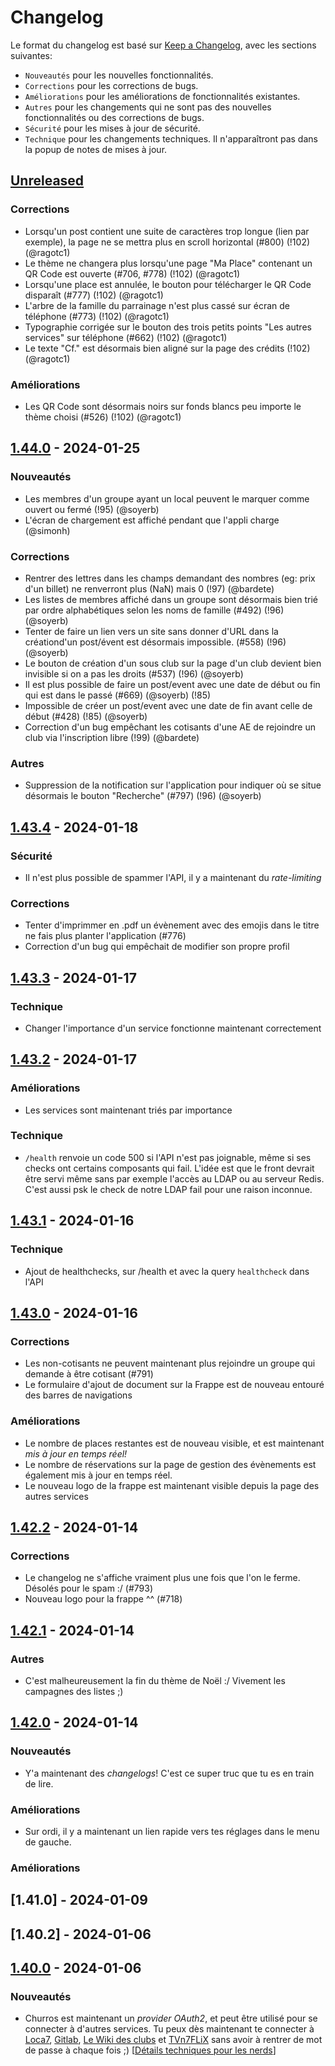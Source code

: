 # Changelog

Le format du changelog est basé sur [Keep a Changelog](https://keepachangelog.com/fr/1.1.0/), avec les sections suivantes:

- `Nouveautés` pour les nouvelles fonctionnalités.
- `Corrections` pour les corrections de bugs.
- `Améliorations` pour les améliorations de fonctionnalités existantes.
- `Autres` pour les changements qui ne sont pas des nouvelles fonctionnalités ou des corrections de bugs.
- `Sécurité` pour les mises à jour de sécurité.
- `Technique` pour les changements techniques. Il n'apparaîtront pas dans la popup de notes de mises à jour.

## [Unreleased]

### Corrections

- Lorsqu'un post contient une suite de caractères trop longue (lien par exemple), la page ne se mettra plus en scroll horizontal (#800) (!102) (@ragotc1)
- Le thème ne changera plus lorsqu'une page "Ma Place" contenant un QR Code est ouverte (#706, #778) (!102) (@ragotc1)
- Lorsqu'une place est annulée, le bouton pour télécharger le QR Code disparaît (#777) (!102) (@ragotc1)
- L'arbre de la famille du parrainage n'est plus cassé sur écran de téléphone (#773) (!102) (@ragotc1)
- Typographie corrigée sur le bouton des trois petits points "Les autres services" sur téléphone (#662) (!102) (@ragotc1)
- Le texte "Cf." est désormais bien aligné sur la page des crédits (!102) (@ragotc1)

### Améliorations

- Les QR Code sont désormais noirs sur fonds blancs peu importe le thème choisi (#526) (!102) (@ragotc1)

## [1.44.0] - 2024-01-25

### Nouveautés

- Les membres d'un groupe ayant un local peuvent le marquer comme ouvert ou fermé (!95) (@soyerb)
- L'écran de chargement est affiché pendant que l'appli charge (@simonh)

### Corrections

- Rentrer des lettres dans les champs demandant des nombres (eg: prix d'un billet) ne renverront plus (NaN) mais 0 (!97) (@bardete)
- Les listes de membres affiché dans un groupe sont désormais bien trié par ordre alphabétiques selon les noms de famille (#492) (!96) (@soyerb)
- Tenter de faire un lien vers un site sans donner d'URL dans la créationd'un post/évent est désormais impossible. (#558) (!96) (@soyerb)
- Le bouton de création d'un sous club sur la page d'un club devient bien invisible si on a pas les droits (#537) (!96) (@soyerb)
- Il est plus possible de faire un post/event avec une date de début ou fin qui est dans le passé (#669) (@soyerb) (!85)
- Impossible de créer un post/event avec une date de fin avant celle de début (#428) (!85) (@soyerb)
- Correction d'un bug empêchant les cotisants d'une AE de rejoindre un club via l'inscription libre (!99) (@bardete)

### Autres

- Suppression de la notification sur l'application pour indiquer où se situe désormais le bouton "Recherche" (#797) (!96) (@soyerb)

## [1.43.4] - 2024-01-18

### Sécurité

- Il n'est plus possible de spammer l'API, il y a maintenant du _rate-limiting_

### Corrections

- Tenter d'imprimmer en .pdf un évènement avec des emojis dans le titre ne fais plus planter l'application (#776)
- Correction d'un bug qui empêchait de modifier son propre profil

## [1.43.3] - 2024-01-17

### Technique

- Changer l'importance d'un service fonctionne maintenant correctement

## [1.43.2] - 2024-01-17

### Améliorations

- Les services sont maintenant triés par importance

### Technique

- `/health` renvoie un code 500 si l'API n'est pas joignable, même si ses checks ont certains composants qui fail. L'idée est que le front devrait être servi même sans par exemple l'accès au LDAP ou au serveur Redis. C'est aussi psk le check de notre LDAP fail pour une raison inconnue.

## [1.43.1] - 2024-01-16

### Technique

- Ajout de healthchecks, sur /health et avec la query `healthcheck` dans l'API

## [1.43.0] - 2024-01-16

### Corrections

- Les non-cotisants ne peuvent maintenant plus rejoindre un groupe qui demande à être cotisant (#791)
- Le formulaire d'ajout de document sur la Frappe est de nouveau entouré des barres de navigations

### Améliorations

- Le nombre de places restantes est de nouveau visible, et est maintenant _mis à jour en temps réel!_
- Le nombre de réservations sur la page de gestion des évènements est également mis à jour en temps réel.
- Le nouveau logo de la frappe est maintenant visible depuis la page des autres services

## [1.42.2] - 2024-01-14

### Corrections

- Le changelog ne s'affiche vraiment plus une fois que l'on le ferme. Désolés pour le spam :/ (#793)
- Nouveau logo pour la frappe ^^ (#718)

## [1.42.1] - 2024-01-14

### Autres

- C'est malheureusement la fin du thème de Noël :/ Vivement les campagnes des listes ;)

## [1.42.0] - 2024-01-14

### Nouveautés

- Y'a maintenant des _changelogs_! C'est ce super truc que tu es en train de lire.

### Améliorations

- Sur ordi, il y a maintenant un lien rapide vers tes réglages dans le menu de gauche.

### Améliorations

## [1.41.0] - 2024-01-09

## [1.40.2] - 2024-01-06

## [1.40.0] - 2024-01-06

### Nouveautés

- Churros est maintenant un _provider OAuth2_, et peut être utilisé pour se connecter à d'autres services. Tu peux dès maintenant te connecter à [Loca7](https://loca7.fr), [Gitlab](https://git.inpt.fr), [Le Wiki des clubs](https://wiki.inpt.fr) et [TVn7FLiX](https://tvn7flix.fr) sans avoir à rentrer de mot de passe à chaque fois ;) [[Détails techniques pour les nerds](https://wiki.inpt.fr/inp-net/public/oauth-churros)]

[1.40.0]: https://git.inpt.fr/inp-net/churros/-/tags/v1.40.0
[unreleased]: https://git.inpt.fr/inp-net/churros/-/compare/v1.44.0...main
[1.44.0]: https://git.inpt.fr/inp-net/churros/-/releases/tag/v1.44.0
[1.43.4]: https://git.inpt.fr/inp-net/churros/-/releases/tag/v1.43.4
[1.43.4]: https://git.inpt.fr/inp-net/churros/-/releases/tag/v1.43.4
[1.43.3]: https://git.inpt.fr/inp-net/churros/-/releases/tag/v1.43.3
[1.43.2]: https://git.inpt.fr/inp-net/churros/-/releases/tag/v1.43.2
[1.43.1]: https://git.inpt.fr/inp-net/churros/-/releases/tag/v1.43.1
[1.43.0]: https://git.inpt.fr/inp-net/churros/-/releases/tag/v1.43.0
[1.42.2]: https://git.inpt.fr/inp-net/churros/-/releases/tag/v1.42.2
[1.42.1]: https://git.inpt.fr/inp-net/churros/-/releases/tag/v1.42.1
[1.42.0]: https://git.inpt.fr/inp-net/churros/-/releases/tag/v1.42.0
